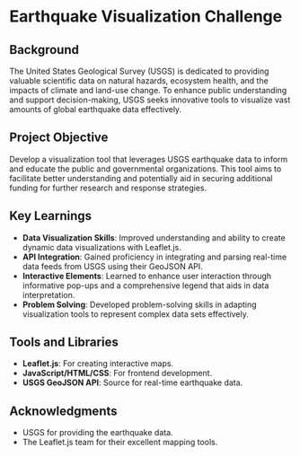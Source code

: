 # Earthquake Visualization Challenge

## Background
The United States Geological Survey (USGS) is dedicated to providing valuable scientific data on natural hazards, ecosystem health, and the impacts of climate and land-use change. To enhance public understanding and support decision-making, USGS seeks innovative tools to visualize vast amounts of global earthquake data effectively.

## Project Objective
Develop a visualization tool that leverages USGS earthquake data to inform and educate the public and governmental organizations. This tool aims to facilitate better understanding and potentially aid in securing additional funding for further research and response strategies.

## Key Learnings
- **Data Visualization Skills**: Improved understanding and ability to create dynamic data visualizations with Leaflet.js.
- **API Integration**: Gained proficiency in integrating and parsing real-time data feeds from USGS using their GeoJSON API.
- **Interactive Elements**: Learned to enhance user interaction through informative pop-ups and a comprehensive legend that aids in data interpretation.
- **Problem Solving**: Developed problem-solving skills in adapting visualization tools to represent complex data sets effectively.


## Tools and Libraries
- **Leaflet.js**: For creating interactive maps.
- **JavaScript/HTML/CSS**: For frontend development.
- **USGS GeoJSON API**: Source for real-time earthquake data.

## Acknowledgments
- USGS for providing the earthquake data.
- The Leaflet.js team for their excellent mapping tools.
